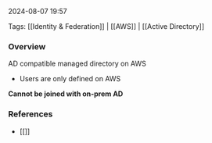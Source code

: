
2024-08-07 19:57

Tags: [[Identity & Federation]] | [[AWS]] | [[Active Directory]]

### Overview
AD compatible managed directory on AWS

- Users are only defined on AWS

**Cannot be joined with on-prem AD**

### References
- [[]]

